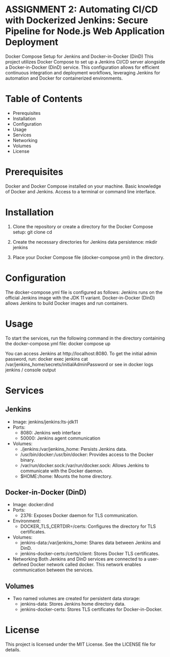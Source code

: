 # ASSIGNMENT 2: Automating CI/CD with Dockerized Jenkins: Secure Pipeline for Node.js Web Application Deployment

Docker Compose Setup for Jenkins and Docker-in-Docker (DinD)
This project utilizes Docker Compose to set up a Jenkins CI/CD server alongside a Docker-in-Docker (DinD) service. This configuration allows for efficient continuous integration and deployment workflows, leveraging Jenkins for automation and Docker for containerized environments.

# Table of Contents
- Prerequisites
- Installation
- Configuration
- Usage
- Services
- Networking
- Volumes
- License

# Prerequisites
Docker and Docker Compose installed on your machine.
Basic knowledge of Docker and Jenkins.
Access to a terminal or command line interface.

# Installation
1. Clone the repository or create a directory for the Docker Compose setup:
git clone <repository-url>
cd <directory>

2. Create the necessary directories for Jenkins data persistence:
mkdir jenkins
3. Place your Docker Compose file (docker-compose.yml) in the directory.

# Configuration
The docker-compose.yml file is configured as follows:
Jenkins runs on the official Jenkins image with the JDK 11 variant.
Docker-in-Docker (DinD) allows Jenkins to build Docker images and run containers.

# Usage
To start the services, run the following command in the directory containing the docker-compose.yml file:
docker compose up

You can access Jenkins at http://localhost:8080. To get the initial admin password, run:
docker exec jenkins cat /var/jenkins_home/secrets/initialAdminPassword
or see in docker logs jenkins / console output 

# Services
## Jenkins
- Image: jenkins/jenkins:lts-jdk11
- Ports:
  - 8080: Jenkins web interface
  - 50000: Jenkins agent communication
- Volumes:
  - ./jenkins:/var/jenkins_home: Persists Jenkins data.
  - /usr/bin/docker:/usr/bin/docker: Provides access to the Docker binary.
  - /var/run/docker.sock:/var/run/docker.sock: Allows Jenkins to communicate with the Docker daemon.
  - $HOME:/home: Mounts the home directory.
## Docker-in-Docker (DinD)
- Image: docker:dind
- Ports:
  - 2376: Exposes Docker daemon for TLS communication.
- Environment:
  - DOCKER_TLS_CERTDIR=/certs: Configures the directory for TLS certificates.
- Volumes:
  - jenkins-data:/var/jenkins_home: Shares data between Jenkins and DinD.
  - jenkins-docker-certs:/certs/client: Stores Docker TLS certificates.
- Networking
Both Jenkins and DinD services are connected to a user-defined Docker network called docker. This network enables communication between the services.

## Volumes
- Two named volumes are created for persistent data storage:
  - jenkins-data: Stores Jenkins home directory data.
  - jenkins-docker-certs: Stores TLS certificates for Docker-in-Docker.

# License
This project is licensed under the MIT License. See the LICENSE file for details.
